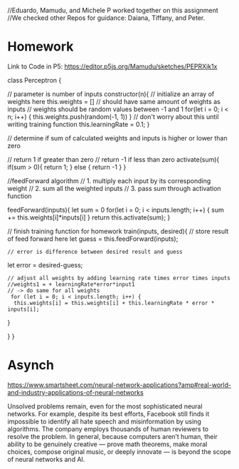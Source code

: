 //Eduardo, Mamudu, and Michele P worked together on this assignment
//We checked other Repos for guidance: Daiana, Tiffany, and Peter.

# Homework
Link to Code in P5: https://editor.p5js.org/Mamudu/sketches/PEPRXjk1x

class Perceptron {
  
  // parameter is number of inputs
  constructor(n){
  // initialize an array of weights here
    this.weights = []
    // should have same amount of weights as inputs
    // weights should be random values between -1 and 1
    for(let i = 0; i < n; i++) {
      this.weights.push(random(-1, 1))
    }
    // don't worry about this until writing training function
     this.learningRate = 0.1; 
  }
  
  // determine if sum of calculated weights and inputs is higher or lower than zero
  
  // return 1 if greater than zero
  // return -1 if less than zero
  activate(sum){
    if(sum > 0){
      return 1;
    } else {
      return -1
    }
  }
  
  //feedForward algorithm
  // 1. multiply each input by its corresponding weight
  // 2. sum all the weighted inputs
  // 3. pass sum through activation function
  
  feedForward(inputs){
  let sum = 0
  for(let i = 0; i < inputs.length; i++) {
    sum += this.weights[i]*inputs[i]
  }
    return this.activate(sum);
  }
  
  // finish training function for homework
  train(inputs, desired){
    // store result of feed forward here
  let guess = this.feedForward(inputs);
   
    
    // error is difference between desired result and guess
  let error = desired-guess;
    
    // adjust all weights by adding learning rate times error times inputs
    //weights1 = + learningRate*error*input1 
    // -> do same for all weights
     for (let i = 0; i < inputs.length; i++) {
      this.weights[i] = this.weights[i] + this.learningRate * error * inputs[i];

    
  }
  
}
}

# Asynch 
https://www.smartsheet.com/neural-network-applications?amp#real-world-and-industry-applications-of-neural-networks

Unsolved problems remain, even for the most sophisticated neural networks. For example, despite its best efforts, Facebook still finds it impossible to identify all hate speech and misinformation by using algorithms. The company employs thousands of human reviewers to resolve the problem. In general, because computers aren’t human, their ability to be genuinely creative — prove math theorems, make moral choices, compose original music, or deeply innovate — is beyond the scope of neural networks and AI.
